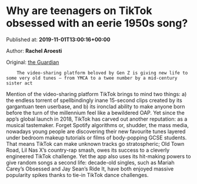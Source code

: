 
# Why are teenagers on TikTok obsessed with an eerie 1950s song?

Published at: **2019-11-01T13:00:16+00:00**

Author: **Rachel Aroesti**

Original: [the Guardian](https://www.theguardian.com/culture/2019/nov/01/why-are-teenagers-on-tiktok-obsessed-with-an-eerie-1950s-song)


        The video-sharing platform beloved by Gen Z is giving new life to some very old tunes – from YMCA to a twee number by a mid-century sister act
      
Mention of the video-sharing platform TikTok brings to mind two things: a) the endless torrent of spellbindingly inane 15-second clips created by its gargantuan teen userbase, and b) its ironclad ability to make anyone born before the turn of the millennium feel like a bewildered OAP. Yet since the app’s global launch in 2018, TikTok has carved out another reputation: as a musical tastemaker. Forget Spotify algorithms or, shudder, the mass media, nowadays young people are discovering their new favourite tunes layered under bedroom makeup tutorials or films of body-popping GCSE students.
That means TikTok can make unknown tracks go stratospheric; Old Town Road, Lil Nas X’s country-rap smash, owes its success to a cleverly engineered TikTok challenge. Yet the app also uses its hit-making powers to give random songs a second life: decade-old singles, such as Mariah Carey’s Obsessed and Jay Sean’s Ride It, have both enjoyed massive popularity spikes thanks to tie-in TikTok dance challenges.
